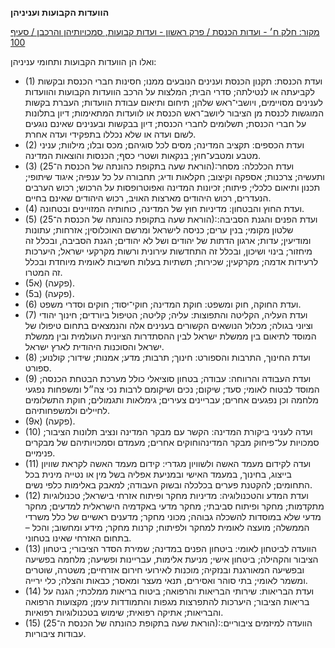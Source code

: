 **הוועדות הקבועות ועניניהן**

[מקור: חלק ח׳ - ועדות הכנסת / פרק ראשון - ועדות קבועות, סמכויותיהן והרכבן / סעיף 100](https://he.wikisource.org/wiki/תקנון_הכנסת#סעיף_100)

ואלו הן הוועדות הקבועות ותחומי עניניהן:
 * (1) ועדת הכנסת: תקנון הכנסת וענינים הנובעים ממנו; חסינות חברי הכנסת ובקשות לקביעתה או לנטילתה; סדרי הבית; המלצות על הרכב הוועדות הקבועות והוועדות לענינים מסויימים, ויושבי־ראש שלהן; תיחום ותיאום עבודת הוועדות; העברת בקשות המוגשות לכנסת מן הציבור ליושב־ראש הכנסת או לוועדות המתאימות; דיון בתלונות על חברי הכנסת; תשלומים לחברי הכנסת; דיון בבקשות ובענינים שאינם נוגעים לשום ועדה או שלא נכללו בתפקידי ועדה אחרת.
 * (2) ועדת הכספים: תקציב המדינה; מסים לכל סוגיהם; מכס ובלו; מילוות; עניני מטבע ומטבע־חוץ; בנקאות ושטרי כסף; הכנסות והוצאות המדינה.
 * (3) (הוראת שעה בתקופת כהונתה של הכנסת ה־25):ועדת הכלכלה: מסחר ותעשיה; צרכנות; אספקה וקיצוב; חקלאות ודיג; תחבורה על כל ענפיה; איגוד שיתופי; תכנון ותיאום כלכלי; פיתוח; זכיונות המדינה ואפוטרופסות על הרכוש; רכוש הערבים הנעדרים, רכוש היהודים מארצות האויב, רכוש היהודים שאינם בחיים.
 * (4) ועדת החוץ והבטחון: מדיניות חוץ של המדינה, כוחותיה המזויינים ובטחונה.
 * (5) (הוראת שעה בתקופת כהונתה של הכנסת ה־25):ועדת הפנים והגנת הסביבה: שלטון מקומי; בנין ערים; כניסה לישראל ומרשם האוכלוסין; אזרחות; עתונות ומודיעין; עדות; ארגון הדתות של יהודים ושל לא יהודים; הגנת הסביבה, ובכלל זה מיחזור; בינוי ושיכון, ובכלל זה התחדשות עירונית ורשות מקרקעי ישראל; היערכות לרעידות אדמה; מקרקעין; שכירות; תשתיות בעלות חשיבות לאומית מיוחדת ובכלל זה המטרו.
 * (5א) (פקעה).
 * (5ב) (פקעה).
 * (6) ועדת החוקה, חוק ומשפט: חוקת המדינה; חוקי־יסוד; חוקים וסדרי משפט.
 * (7) ועדת העליה, הקליטה והתפוצות: עליה; קליטה; הטיפול ביורדים; חינוך יהודי וציוני בגולה; מכלול הנושאים הקשורים בענינים אלה והנמצאים בתחום טיפולו של המוסד לתיאום בין ממשלת ישראל לבין ההסתדרות הציונית העולמית ובין ממשלת ישראל והסוכנות היהודית לארץ ישראל.
 * (8) ועדת החינוך, התרבות והספורט: חינוך; תרבות; מדע; אמנות; שידור; קולנוע; ספורט.
 * (9) ועדת העבודה והרווחה: עבודה; בטחון סוציאלי כולל מערכת הבטחת הכנסה; המוסד לבטוח לאומי; סעד; שיקום; נכים ושיקומם לרבות נכי צה״ל ומשפחות נפגעי מלחמה וכן נפגעים אחרים; עבריינים צעירים; גימלאות ותגמולים; חוקת התשלומים לחיילים ולמשפחותיהם.
 * (9א) (פקעה).
 * (10) ועדה לעניני ביקורת המדינה: הקשר עם מבקר המדינה ונציב תלונות הציבור; סמכויות על־פיחוק מבקר המדינהוחוקים אחרים; מעמדם וסמכויותיהם של מבקרים פנימיים.
 * (11) ועדה לקידום מעמד האשה ולשוויון מגדרי: קידום מעמד האשה לקראת שוויון בייצוג, בחינוך, במעמד האישי ובמניעת אפליה בשל מין או נטייה מינית בכל התחומים; להקטנת פערים בכלכלה ובשוק העבודה; למאבק באלימות כלפי נשים.
 * (12) ועדת המדע והטכנולוגיה: מדיניות מחקר ופיתוח אזרחי בישראל; טכנולוגיות מתקדמות; מחקר ופיתוח סביבתי; מחקר מדעי באקדמיה הישראלית למדעים; מחקר מדעי שלא במוסדות להשכלה גבוהה; מכוני מחקר; מדענים ראשיים של כלל משרדי הממשלה; מועצה לאומית למחקר ולפיתוח; קרנות מחקר; מידע ומחשוב; והכל – בתחום האזרחי שאינו בטחוני.
 * (13) הוועדה לביטחון לאומי: ביטחון הפנים במדינה; שמירת הסדר הציבורי; ביטחון הציבור והקהילה; ביטחון אישי; מניעת אלימות, עבריינות ופשיעה; מלחמה בפשיעה ובפשיעה המאורגנת ובנזקיה; מוכנות לאירועי חירום אזרחיים; משטרה, שוטרים ומשמר לאומי; בתי סוהר ואסירים, תנאי מעצר ומאסר; כבאות והצלה; כלי ירייה.
 * (14) ועדת הבריאות: שירותי הבריאות והרפואה; ביטוח בריאות ממלכתי; הגנה על בריאות הציבור; היערכות להתפרצות מגפות והתמודדות עימן; מקצועות הרפואה והבריאות; אתיקה רפואית; שימוש בטכנולוגיות רפואיות.
 * (15) (הוראת שעה בתקופת כהונתה של הכנסת ה־25):הוועדה למיזמים ציבוריים: עבודות ציבוריות.